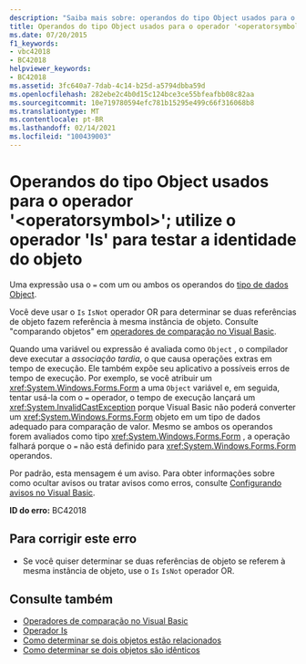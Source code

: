 ```yaml
---
description: "Saiba mais sobre: operandos do tipo Object usados para o operador ' <operatorsymbol> '; Use o operador ' is ' para testar a identidade do objeto"
title: Operandos do tipo Object usados para o operador '<operatorsymbol>'; utilize o operador 'Is' para testar a identidade do objeto
ms.date: 07/20/2015
f1_keywords:
- vbc42018
- BC42018
helpviewer_keywords:
- BC42018
ms.assetid: 3fc640a7-7dab-4c14-b25d-a5794dbba59d
ms.openlocfilehash: 282ebe2c4b0d15c124bce3ce55bfeafbb08c82aa
ms.sourcegitcommit: 10e719780594efc781b15295e499c66f316068b8
ms.translationtype: MT
ms.contentlocale: pt-BR
ms.lasthandoff: 02/14/2021
ms.locfileid: "100439003"
---
```

# <a name="operands-of-type-object-used-for-operator-operatorsymbol-use-the-is-operator-to-test-object-identity"></a>Operandos do tipo Object usados para o operador '\<operatorsymbol>'; utilize o operador 'Is' para testar a identidade do objeto

Uma expressão usa o `=` com um ou ambos os operandos do [tipo de dados Object](../language-reference/data-types/object-data-type.md).  
  
 Você deve usar o `Is` `IsNot` operador OR para determinar se duas referências de objeto fazem referência à mesma instância de objeto. Consulte "comparando objetos" em [operadores de comparação no Visual Basic](../programming-guide/language-features/operators-and-expressions/comparison-operators.md).  
  
 Quando uma variável ou expressão é avaliada como `Object` , o compilador deve executar a *associação tardia*, o que causa operações extras em tempo de execução. Ele também expõe seu aplicativo a possíveis erros de tempo de execução. Por exemplo, se você atribuir um <xref:System.Windows.Forms.Form> a uma `Object` variável e, em seguida, tentar usá-la com o `=` operador, o tempo de execução lançará um <xref:System.InvalidCastException> porque Visual Basic não poderá converter um <xref:System.Windows.Forms.Form> objeto em um tipo de dados adequado para comparação de valor. Mesmo se ambos os operandos forem avaliados como tipo <xref:System.Windows.Forms.Form> , a operação falhará porque o `=` não está definido para <xref:System.Windows.Forms.Form> operandos.  
  
 Por padrão, esta mensagem é um aviso. Para obter informações sobre como ocultar avisos ou tratar avisos como erros, consulte [Configurando avisos no Visual Basic](/visualstudio/ide/configuring-warnings-in-visual-basic).  
  
 **ID do erro:** BC42018  
  
## <a name="to-correct-this-error"></a>Para corrigir este erro  
  
- Se você quiser determinar se duas referências de objeto se referem à mesma instância de objeto, use o `Is` `IsNot` operador OR.  
  
## <a name="see-also"></a>Consulte também

- [Operadores de comparação no Visual Basic](../programming-guide/language-features/operators-and-expressions/comparison-operators.md)
- [Operador Is](../language-reference/operators/is-operator.md)
- [Como determinar se dois objetos estão relacionados](../programming-guide/language-features/variables/how-to-determine-whether-two-objects-are-related.md)
- [Como determinar se dois objetos são idênticos](../programming-guide/language-features/variables/how-to-determine-whether-two-objects-are-identical.md)
